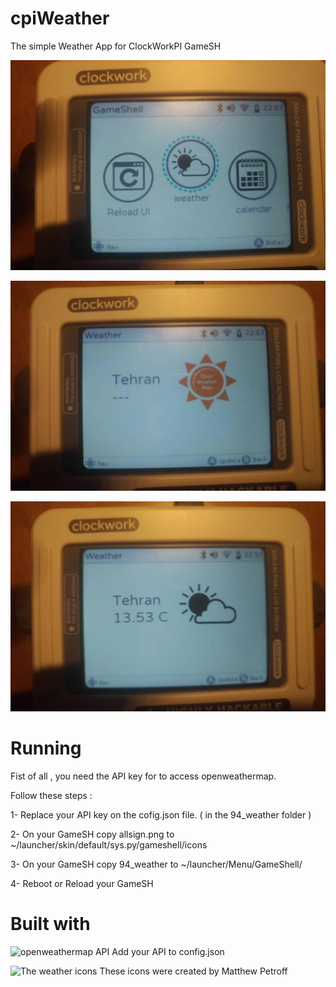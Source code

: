 # cpiWeather
The simple Weather App for ClockWorkPI GameSH

![screenshot01](screenshot01.png)

![screenshot02](screenshot02.png)

![screenshot03](screenshot03.png)

# Running
Fist of all , you need the API key for to access openweathermap.

Follow these steps :

1- Replace your API key on the cofig.json file. ( in the 94_weather folder )

2- On your GameSH copy allsign.png to ~/launcher/skin/default/sys.py/gameshell/icons

3- On your GameSH copy 94_weather to ~/launcher/Menu/GameShell/

4- Reboot or Reload your GameSH

# Built with
![openweathermap API](https://openweathermap.org/current) Add your API to config.json

![The weather icons](http://www.mpetroff.net) These icons were created by Matthew Petroff 
